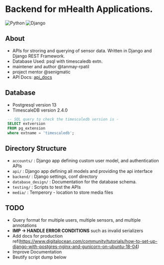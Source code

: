 # Backend for mHealth Applications.
<img alt="Python" src="https://img.shields.io/badge/python-%2314354C.svg?style=for-the-badge&logo=python&logoColor=white"/> <img alt="Django" src="https://img.shields.io/badge/django-%23092E20.svg?style=for-the-badge&logo=django&logoColor=white"/> 

## About
- APIs for stroring and querying of sensor data. Written in Django and Django REST Framework.
- Database Used: psql with timescaledb extn.
- maintener and author @tanmay-rpatil
- project mentor @senigmatic
- API Docs: [api_docs](/backend/api_docs.md)

## Database
 
- Postgresql version 13
- TimescaleDB version 2.4.0 

```sql
 -- SQL query to check the timescaledb version is - 
 SELECT extversion
 FROM pg_extension
 where extname = 'timescaledb';
```

## Directory Structure
- ``` accounts/ ``` : Django app defining custom user model, and authentication APIs
- ``` api/ ``` : Django app defining all models and providing the api interface
- ``` backend/ ``` : Django settings, conf directory
- ``` database_design/ ``` : Documentation for the database schema. 
- ``` testing/ ``` : Scripts to test the APIs
- ``` media/ ``` : Temperory - location to store media files 

## TODO
- Query format for multiple users, multiple sensors, and multiple annotations
- **IMP -> HANDLE ERROR CONDITIONS** such as invalid serializers
- Add docs for production ref(https://www.digitalocean.com/community/tutorials/how-to-set-up-django-with-postgres-nginx-and-gunicorn-on-ubuntu-18-04)
- Improve Documentation
- Beutify script dump below
